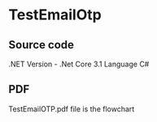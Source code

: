 # TestEmailOtp

Source code
-----------------
.NET Version - .Net Core 3.1
Language C#

PDF
----
TestEmailOTP.pdf file is the flowchart
